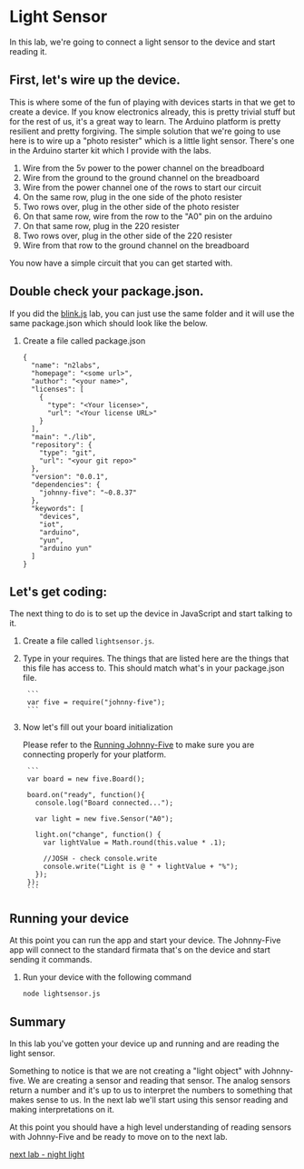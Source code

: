 # Light Sensor

In this lab, we're going to connect a light sensor to the device and start reading it. 

## First, let's wire up the device. 

This is where some of the fun of playing with devices starts in that we get to create a device. If you know electronics already, this is pretty trivial stuff but for the rest of us, it's a great way to learn. The Arduino platform is pretty resilient and pretty forgiving. The simple solution that we're going to use here is to wire up a "photo resister" which is a little light sensor. There's one in the Arduino starter kit which I provide with the labs. 

1. Wire from the 5v power to the power channel on the breadboard
2. Wire from the ground to the ground channel on the breadboard
3. Wire from the power channel one of the rows to start our circuit
4. On the same row, plug in the one side of the photo resister
5. Two rows over, plug in the other side of the photo resister
6. On that same row, wire from the row to the "A0" pin on the arduino
7. On that same row, plug in the 220 resister
8. Two rows over, plug in the other side of the 220 resister
9. Wire from that row to the ground channel on the breadboard

You now have a simple circuit that you can get started with. 

## Double check your package.json. 

If you did the [blink.js](./blinky.md) lab, you can just use the same folder and it will use the same package.json which should look like the below. 

1. Create a file called package.json
    
    ```
    {
      "name": "n2labs",
      "homepage": "<some url>",
      "author": "<your name>",
      "licenses": [
        {
          "type": "<Your license>",
          "url": "<Your license URL>"
        }
      ],
      "main": "./lib",
      "repository": {
        "type": "git",
        "url": "<your git repo>"
      },
      "version": "0.0.1",
      "dependencies": {
        "johnny-five": "~0.8.37"
      },
      "keywords": [
        "devices",
        "iot",
        "arduino",
        "yun",
        "arduino yun"
      ]
    }
    ```

## Let's get coding:

The next thing to do is to set up the device in JavaScript and start talking to it. 

1. Create a file called `lightsensor.js`. 
2. Type in your requires. The things that are listed here are the things that this file has access to. This should match what's in your package.json file. 

        ```
        var five = require("johnny-five");
        ```

3. Now let's fill out your board initialization

    Please refer to the [Running Johnny-Five](./runningjohnnyfive.md) to make sure you are connecting properly for your platform.  

        ```
        var board = new five.Board();

        board.on("ready", function(){
          console.log("Board connected...");

          var light = new five.Sensor("A0");

          light.on("change", function() {
            var lightValue = Math.round(this.value * .1);

            //JOSH - check console.write
            console.write("Light is @ " + lightValue + "%");
          });      
        });
        ```
    
## Running your device

At this point you can run the app and start your device. The Johnny-Five app will connect to the standard firmata that's on the device and start sending it commands. 

1. Run your device with the following command 

    `node lightsensor.js`

## Summary

In this lab you've gotten your device up and running and are reading the light sensor. 

Something to notice is that we are not creating a "light object" with Johnny-five. We are creating a sensor and reading that sensor. The analog sensors return a number and it's up to us to interpret the numbers to something that makes sense to us. In the next lab we'll start using this sensor reading and making interpretations on it. 

At this point you should have a high level understanding of reading sensors with Johnny-Five and be ready to move on to the next lab. 

[next lab - night light](./nightlight.md)
